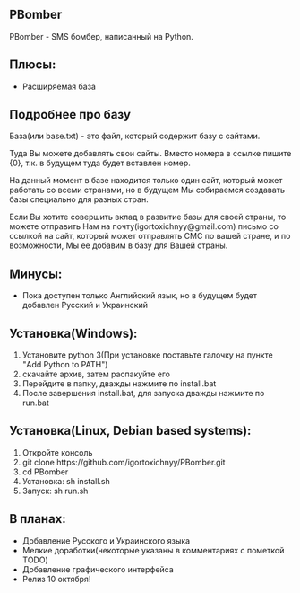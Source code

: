 <h2>PBomber</h2>

<p>PBomber - SMS бомбер, написанный на Python.</p>

<h2>Плюсы:</h2>

<ul>
    <li>Расширяемая база</li>
</ul>

<h2>Подробнее про базу</h2>

<p>База(или base.txt) - это файл, который содержит базу с сайтами.</p>

<p>Туда Вы можете добавлять свои сайты. Вместо номера в ссылке пишите {0}, т.к. в будущем туда будет вставлен номер.</p>

<p>На данный момент в базе находится только один сайт, который может работать со всеми странами, но в будущем Мы собираемся создавать базы специально для разных стран.</p>

<p>Если Вы хотите совершить вклад в развитие базы для своей страны, то можете отправить Нам на почту(igortoxichnyy@gmail.com) письмо со ссылкой на сайт, который может отправлять СМС по вашей стране, и по возможности, Мы ее добавим в базу для Вашей страны.</p>

<h2>Минусы:</h2>

<ul>
    <li>Пока доступен только Английский язык, но в будущем будет добавлен Русский и Украинский</li>
</ul>

<h2>Установка(Windows):</h2>

<ol>
    <li>Установите python 3(При установке поставьте галочку на пункте "Add Python to PATH")</li>
    <li>скачайте архив, затем распакуйте его</li>
    <li>Перейдите в папку, дважды нажмите по install.bat</li>
    <li>После завершения install.bat, для запуска дважды нажмите по run.bat</li>
</ol>

<h2>Установка(Linux, Debian based systems):</h2>

<ol>
    <li>Откройте консоль</li>
    <li>git clone https://github.com/igortoxichnyy/PBomber.git</li>
    <li>cd PBomber</li>
    <li>Установка: sh install.sh</li>
    <li>Запуск: sh run.sh</li>
</ol>

<h2>В планах:</h2>

<ul>
    <li>Добавление Русского и Украинского языка</li>
    <li>Мелкие доработки(некоторые указаны в комментариях с пометкой TODO)</li>
    <li>Добавление графического интерфейса</li>
    <li>Релиз 10 октября!</li>
</ul>

